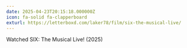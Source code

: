```yaml
---
date: 2025-04-23T20:15:18.000000Z
icon: fa-solid fa-clapperboard
exturl: https://letterboxd.com/laker78/film/six-the-musical-live/
---
```


Watched SIX: The Musical Live! (2025)